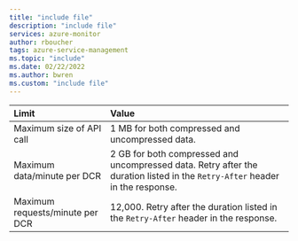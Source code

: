 ```yaml
---
title: "include file" 
description: "include file" 
services: azure-monitor
author: rboucher
tags: azure-service-management
ms.topic: "include"
ms.date: 02/22/2022
ms.author: bwren
ms.custom: "include file"
---
```


| Limit | Value |
|:---|:---|
| Maximum size of API call | 1 MB for both compressed and uncompressed data. |
| Maximum data/minute per DCR | 2 GB for both compressed and uncompressed data. Retry after the duration listed in the `Retry-After` header in the response. |
| Maximum requests/minute per DCR | 12,000. Retry after the duration listed in the `Retry-After` header in the response. |
